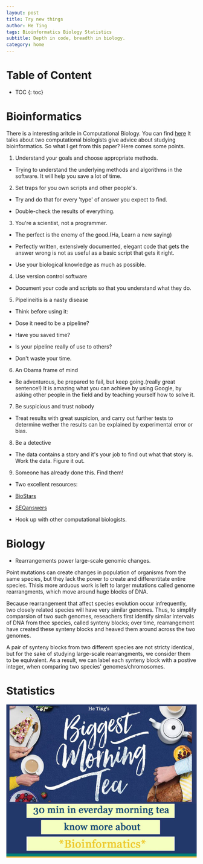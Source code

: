 ```yaml
---
layout: post
title: Try new things
author: He Ting
tags: Bioinformatics Biology Statistics
subtitle: Depth in code, breadth in biology.
category: home
---
```

# Table of Content

* TOC
{: toc}

# Bioinformatics

There is a interesting aritcle in Computational Biology. You can find [here](https://github.com/Helenheting/project-pages/blob/gh-pages/assets/so%20you%20want%20to%20be%20a%20computational%20biologist%3F.pdf)
It talks about two computational biologists give advice about studying bioinformatics. So what I get from this paper? Here comes some points.

1. Understand your goals and choose appropriate methods.

* Trying to understand the underlying methods and algorithms in the software. It will help you save a lot of time.

2. Set traps for you own scripts and other people's.

* Try and do that for every 'type' of answer you expect to find.

* Double-check the results of everything.

3. You're a scientist, not a programmer.

* The perfect is the enemy of the good.(Ha, Learn a new saying)

* Perfectly written, extensively documented, elegant code that gets the answer wrong is not as useful as a basic script that gets it right.

* Use your biological knowledge as much as possible.

4. Use version control software

* Document your code and scripts so that you understand what they do.

5. Pipelineitis is a nasty disease

* Think before using it:
 
 * Dose it need to be a pipeline?
 
 * Have you saved time?
 
 * Is your pipeline really of use to others?

 * Don't waste your time.

6. An Obama frame of mind

* Be adventurous, be prepared to fail, but keep going.(really great sentence!) It is amazing what you can achieve by using Google, by asking other people in the field and by teaching yourself how to solve it.

7. Be suspicious and trust nobody

* Treat results with great suspicion, and carry out further tests to determine wether the results can be explained by experimental error or bias.

8. Be a detective

* The data contains a story and it's your job to find out what that story is. Work the data. Figure it out.

9. Someone has already done this. Find them!

* Two excellent resources:

 * [BioStars](https://www.biostars.org/)

 * [SEQanswers](http://seqanswers.com/)

* Hook up with other computational biologists.

# Biology

* Rearrangements power large-scale genomic changes.

Point mutations can create changes in population of organisms from the same species, but  they lack the power to create  and differentitate entire species. Thisis more arduous work is left to larger mutations called genome rearrangments, which  move around huge blocks of DNA.

Because rearrangement that affect species evolution occur infrequently, two closely related species will have very similar genomes. Thus, to simplify comparsion of two such genomes, reseachers first identify similar intervals of DNA from thee species, called synteny blocks; over time, rearrangement have created these synteny blocks and heaved them around across the two genomes.

A pair of synteny blocks from two different species are not stricty identical, but for the sake of studying large-scale rearrangments, we consider them to be equivalent. As a result, we can label each synteny block with a postive integer, when comparing two species' genomes/chromosomes.
 
# Statistics


![Description](https://github.com/Helenheting/project-pages/blob/gh-pages/img/morningtea.jpg)
